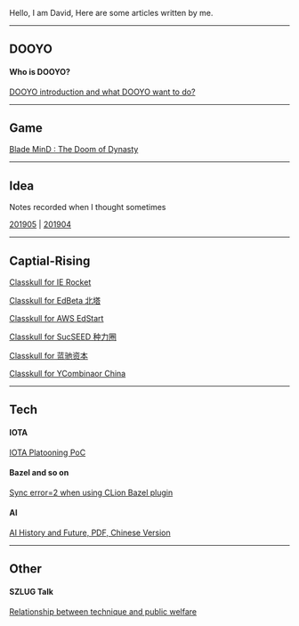 
Hello, I am David, Here are some articles written by me.



---
## DOOYO

#### Who is DOOYO?

[DOOYO introduction and what DOOYO want to do?]( /dooyo/dooyo_intro_4_csme )


---
## Game

[Blade MinD : The Doom of Dynasty]( /cike/readme_en )


---
## Idea

Notes recorded when I thought sometimes

[201905]( /idea/201905 ) | [201904]( /idea/201904 )


---
## Captial-Rising

[Classkull for IE Rocket]( /classkull/ierockets )

[Classkull for EdBeta 北塔]( /classkull/edbeta )

[Classkull for AWS EdStart]( /classkull/awsedstart )

[Classkull for SucSEED 种力圈]( /classkull/sucseed )

[Classkull for 蓝驰资本 ]( /classkull/brv )

[Classkull for YCombinaor China]( /classkull/ycombinator )


---
## Tech

#### IOTA

[IOTA Platooning PoC]( /other/iota_based_platooning )
 

#### Bazel and so on

[Sync error=2 when using CLion Bazel plugin]( /tech/clion_bazel_plugin )
 
 
#### AI

[AI History and Future, PDF, Chinese Version]( /tech/AI_History_and_Future.df.20190517.1307.pdf )
 

---
## Other

#### SZLUG Talk 

[Relationship between technique and public welfare](/other/szlug_talk_with_xiaoban_20190224)




